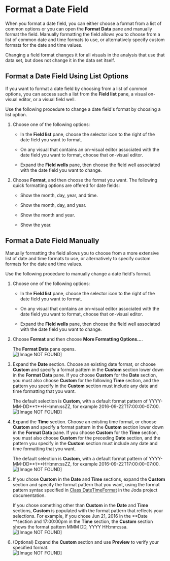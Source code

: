 # Format a Date Field<a name="format-a-date-field"></a>

When you format a date field, you can either choose a format from a list of common options or you can open the **Format Data** pane and manually format the field\. Manually formatting the field allows you to choose from a list of common date and time formats to use, or alternatively specify custom formats for the date and time values\.

Changing a field format changes it for all visuals in the analysis that use that data set, but does not change it in the data set itself\.

## Format a Date Field Using List Options<a name="format-a-date-field-list"></a>

If you want to format a date field by choosing from a list of common options, you can access such a list from the **Field list** pane, a visual on\-visual editor, or a visual field well\.

Use the following procedure to change a date field's format by choosing a list option\.

1. Choose one of the following options:

   + In the **Field list** pane, choose the selector icon to the right of the date field you want to format\.

   + On any visual that contains an on\-visual editor associated with the date field you want to format, choose that on\-visual editor\.

   + Expand the **Field wells** pane, then choose the field well associated with the date field you want to change\.

1. Choose **Format**, and then choose the format you want\. The following quick formatting options are offered for date fields:

   + Show the month, day, year, and time\.

   + Show the month, day, and year\.

   + Show the month and year\.

   + Show the year\.

## Format a Date Field Manually<a name="format-a-date-field-manual"></a>

Manually formatting the field allows you to choose from a more extensive list of date and time formats to use, or alternatively to specify custom formats for the date and time values\.

Use the following procedure to manually change a date field's format\.

1. Choose one of the following options:

   + In the **Field list** pane, choose the selector icon to the right of the date field you want to format\.

   + On any visual that contains an on\-visual editor associated with the date field you want to format, choose that on\-visual editor\.

   + Expand the **Field wells** pane, then choose the field well associated with the date field you want to change\.

1. Choose **Format** and then choose **More Formatting Options\.\.\.**\.

   The **Format Data** pane opens\.  
![\[Image NOT FOUND\]](http://docs.aws.amazon.com/quicksight/latest/user/images/format-data-date.png)

1. Expand the **Date** section\. Choose an existing date format, or choose **Custom** and specify a format pattern in the **Custom** section lower down in the **Format Data** pane\. If you choose **Custom** for the **Date** section, you must also choose **Custom** for the following **Time** section, and the pattern you specify in the **Custom** section must include any date and time formatting that you want\.

   The default selection is **Custom**, with a default format pattern of YYYY\-MM\-DD**`T`**HH:mm:ssZZ, for example 2016\-09\-22T17:00:00\-07:00\.  
![\[Image NOT FOUND\]](http://docs.aws.amazon.com/quicksight/latest/user/images/date-format.png)

1. Expand the **Time** section\. Choose an existing time format, or choose **Custom** and specify a format pattern in the **Custom** section lower down in the **Format Data** pane\. If you choose **Custom** for the **Time** section, you must also choose **Custom** for the preceding **Date** section, and the pattern you specify in the **Custom** section must include any date and time formatting that you want\.

   The default selection is **Custom**, with a default format pattern of YYYY\-MM\-DD**`T`**HH:mm:ssZZ, for example 2016\-09\-22T17:00:00\-07:00\.  
![\[Image NOT FOUND\]](http://docs.aws.amazon.com/quicksight/latest/user/images/time-format.png)

1. If you chose **Custom** in the **Date** and **Time** sections, expand the **Custom** section and specify the format pattern that you want, using the format pattern syntax specified in [Class DateTimeFormat](http://www.joda.org/joda-time/apidocs/org/joda/time/format/DateTimeFormat.html) in the Joda project documentation\.

   If you chose something other than **Custom** in the **Date** and **Time** sections, **Custom** is populated with the format pattern that reflects your selections\. For example, if you chose Jun 21, 2016 in the **Date **section and 17:00:00pm in the **Time** section, the **Custom** section shows the format pattern MMM DD, YYYY HH:mm:ssa\.  
![\[Image NOT FOUND\]](http://docs.aws.amazon.com/quicksight/latest/user/images/custom-format.png)

1. \(Optional\) Expand the **Custom** section and use **Preview** to verify your specified format\.  
![\[Image NOT FOUND\]](http://docs.aws.amazon.com/quicksight/latest/user/images/preview-format.png)